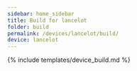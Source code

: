```yaml
---
sidebar: home_sidebar
title: Build for lancelot
folder: build
permalink: /devices/lancelot/build/
device: lancelot
---
```

{% include templates/device_build.md %}
